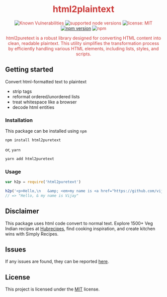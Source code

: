 <div align="center" style="color: #cb3837;">
<h1>html2plaintext</h1>

![Known Vulnerabilities](https://snyk.io/test/github/vijay75740/html2puretext/badge.svg?targetFile=package.json)  ![supported node versions](https://img.shields.io/badge/node%20v-12.x%20%7C%2013.x%20%7C%2014.x%20%7C%2015.x%20%7C%2016.x%20%7C%2017.x%20%7C%2018.x-blue) 
 ![license: MIT](https://img.shields.io/npm/l/vue.svg) [![npm version](https://badge.fury.io/js/html2puretext.svg)](https://badge.fury.io/js/html2puretext) ![npm](https://img.shields.io/npm/dm/html2puretext)
<p>html2puretext is a robust library designed for converting HTML content into clean, readable plaintext. This utility simplifies the transformation process by efficiently handling various HTML elements, including lists, styles, and scripts.</p>
</div>

## Getting started

<p>Convert html-formatted text to plaintext</p>

<ul>
<li>strip tags</li>
<li>reformat ordered/unordered lists</li>
<li>treat whitespace like a browser</li>
<li>decode html entities</li>
</ul>

### Installation

This package can be installed using `npm`

```bash
npm install html2puretext
```

or, `yarn`

```bash
yarn add html2puretext
```

### Usage

```javascript
var h2p = require('html2puretext')

h2p('<p>Hello,\n   &amp; <em>my name is <a href="https://github.com/vijay75740/html2puretext">Vijay</a></em></p>')
// => "Hello, & my name is Vijay"
```

## Disclaimer

This package uses html code convert to normal text.
Explore 1500+ Veg Indian recipes at [Hubrecipes](https://hubrecipes.com/), find cooking inspiration, and create kitchen wins with Simply Recipes.

## Issues

If any issues are found, they can be reported [here](https://github.com/vijay75740/html2puretext/issues).

## License

This project is licensed under the [MIT](LICENSE) license.
